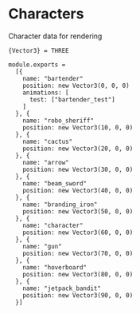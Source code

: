 Characters
==========

Character data for rendering

    {Vector3} = THREE
 
    module.exports =
      [{
        name: "bartender"
        position: new Vector3(0, 0, 0)
        animations: [
          test: ["bartender_test"]
        ]
      }, {
        name: "robo_sheriff"
        position: new Vector3(10, 0, 0)
      }, {
        name: "cactus"
        position: new Vector3(20, 0, 0)
      }, {
        name: "arrow"
        position: new Vector3(30, 0, 0)
      }, {
        name: "beam_sword"
        position: new Vector3(40, 0, 0)
      }, {
        name: "branding_iron"
        position: new Vector3(50, 0, 0)
      }, {
        name: "character"
        position: new Vector3(60, 0, 0)
      }, {
        name: "gun"
        position: new Vector3(70, 0, 0)
      }, {
        name: "hoverboard"
        position: new Vector3(80, 0, 0)
      }, {
        name: "jetpack_bandit"
        position: new Vector3(90, 0, 0)
      }]